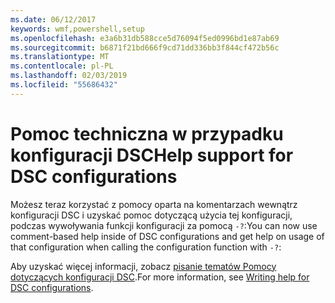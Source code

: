 ```yaml
---
ms.date: 06/12/2017
keywords: wmf,powershell,setup
ms.openlocfilehash: e3a6b31db588cce5d76094f5ed0996bd1e87ab69
ms.sourcegitcommit: b6871f21bd666f9cd71dd336bb3f844cf472b56c
ms.translationtype: MT
ms.contentlocale: pl-PL
ms.lasthandoff: 02/03/2019
ms.locfileid: "55686432"
---
```

# <a name="help-support-for-dsc-configurations"></a><span data-ttu-id="6d6b7-102">Pomoc techniczna w przypadku konfiguracji DSC</span><span class="sxs-lookup"><span data-stu-id="6d6b7-102">Help support for DSC configurations</span></span>

<span data-ttu-id="6d6b7-103">Możesz teraz korzystać z pomocy oparta na komentarzach wewnątrz konfiguracji DSC i uzyskać pomoc dotyczącą użycia tej konfiguracji, podczas wywoływania funkcji konfiguracji za pomocą `-?`:</span><span class="sxs-lookup"><span data-stu-id="6d6b7-103">You can now use comment-based help inside of DSC configurations and get help on usage of that configuration when calling the configuration function with `-?`:</span></span>

<span data-ttu-id="6d6b7-104">Aby uzyskać więcej informacji, zobacz [pisanie tematów Pomocy dotyczących konfiguracji DSC](https://msdn.microsoft.com/powershell/dsc/confighelp).</span><span class="sxs-lookup"><span data-stu-id="6d6b7-104">For more information, see [Writing help for DSC configurations](https://msdn.microsoft.com/powershell/dsc/confighelp).</span></span>
